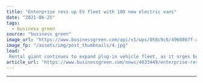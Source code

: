 ```yaml
---
title: "Enterprise revs up EV fleet with 100 new electric vans"
date: "2021-06-25"
tags: 
  - business green
source: "business green"
image_url: "https://www.businessgreen.com/api/v1/wps/058c9c6/4960867f-a462-4d18-a8b0-bdd5e3724638/2/enterprise-25052021-015-Copy-185x114.jpg"
image_fp: "/assets/img/post_thumbnails/4.jpg"
lead: "
 Rental giant continues to expand plug-in vehicle fleet, as it urges business customers to trial electric vehicles ahead of the 2030 deadline for the sale of internal combustion engine cars and vans ..."
article_url: "https://www.businessgreen.com/news/4033449/enterprise-revs-ev-fleet-100-electric-vans"
---
```


---
